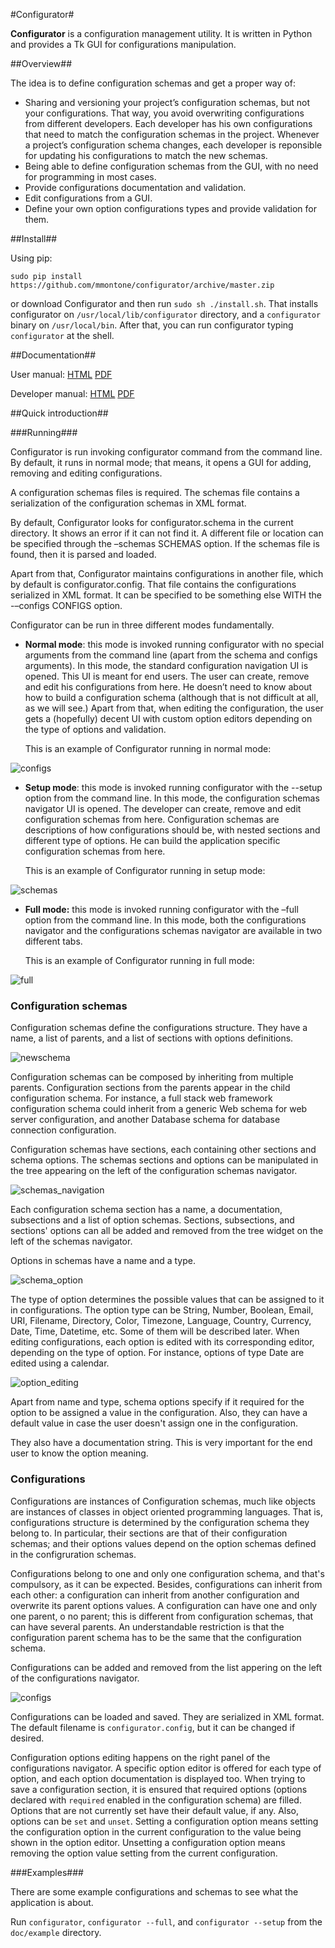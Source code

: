 #Configurator#

**Configurator** is a configuration management utility. It is written in Python and provides a Tk GUI for configurations manipulation.

##Overview##

The idea is to define configuration schemas and get a proper way of:

- Sharing and versioning your project’s configuration schemas, but not your configurations. That way, you avoid overwriting configurations from different developers. Each developer has his own configurations that need to match the configuration schemas in the project. Whenever a project’s configuration schema changes, each developer is reponsible for updating his configurations to match the new schemas.
- Being able to define configuration schemas from the GUI, with no need for programming in most cases.
- Provide configurations documentation and validation.
- Edit configurations from a GUI.
- Define your own option configurations types and provide validation for them.


##Install##

Using pip:
```
sudo pip install https://github.com/mmontone/configurator/archive/master.zip
```

or download Configurator and then run ``sudo sh ./install.sh``. That installs configurator on ``/usr/local/lib/configurator`` directory, and a ``configurator`` binary on ``/usr/local/bin``. After that, you can run configurator typing ``configurator`` at the shell.

##Documentation##

User manual: [HTML](http://mmontone.github.io/configurator/doc/user-manual/configurator.html) [PDF](http://mmontone.github.io/configurator/doc/user-manual/configurator.pdf)

Developer manual: [HTML](http://mmontone.github.io/configurator/doc/developer-manual/html/index.html) [PDF](http://mmontone.github.io/configurator/doc/developer-manual/configurator.pdf)

##Quick introduction##

###Running###

Configurator is run invoking configurator command from the command line. By default, it runs in normal mode; that means, it opens a GUI for adding, removing and editing configurations.

A configuration schemas files is required. The schemas file contains a serialization of the configuration schemas in XML format.

By default, Configurator looks for configurator.schema in the current directory. It shows an error if it can not find it. A different file or location can be specified through the –schemas SCHEMAS option. If the schemas file is found, then it is parsed and loaded. 

Apart from that, Configurator maintains configurations in another file, which by default is configurator.config. That file contains the configurations serialized in XML format. It can be specified to be something else WITH the -–configs CONFIGS option. 

Configurator can be run in three different modes fundamentally.

- **Normal mode**: this mode is invoked running configurator with no special arguments from the command line (apart from the schema and configs arguments). In this mode, the standard configuration navigation UI is opened. This UI is meant for end users. The user can create, remove and edit his configurations from here. He doesn’t need to know about how to build a configuration schema (although that is not difficult at all, as we will see.) Apart from that, when editing the configuration, the user gets a (hopefully) decent UI with custom option editors depending on the type of options and validation.

    This is an example of Configurator running in normal mode: 

![configs](https://raw.github.com/mmontone/configurator/master/doc/user-manual/images/configurator1.png)

- **Setup mode**: this mode is invoked running configurator with the --setup option from the command line. In this mode, the configuration schemas navigator UI is opened. The developer can create, remove and edit configuration schemas from here. Configuration schemas are descriptions of how configurations should be, with nested sections and different type of options. He can build the application specific configuration schemas from here.

    This is an example of Configurator running in setup mode: 

![schemas](https://raw.github.com/mmontone/configurator/master/doc/user-manual/images/schemas1.png)

- **Full mode:** this mode is invoked running configurator with the –full option from the command line. In this mode, both the configurations navigator and the configurations schemas navigator are available in two different tabs.

   This is an example of Configurator running in full mode: 

![full](https://raw.github.com/mmontone/configurator/master/doc/user-manual/images/full.png)

### Configuration schemas ###

Configuration schemas define the configurations structure. They have a name, a list of parents, and a list of sections with options definitions.

![newschema](https://raw.github.com/mmontone/configurator/master/doc/user-manual/images/newschema.png)

Configuration schemas can be composed by inheriting from multiple parents. Configuration sections from the parents appear in the child configuration schema. For instance, a full stack web framework configuration schema could inherit from a generic Web schema for web server configuration, and another Database schema for database connection configuration.

Configuration schemas have sections, each containing other sections and schema options. The schemas sections and options can be manipulated in the tree appearing on the left of the configuration schemas navigator.

![schemas_navigation](https://raw.github.com/mmontone/configurator/master/doc/user-manual/images/schemas_navigation.png)

Each configuration schema section has a name, a documentation, subsections and a list of option schemas. Sections, subsections, and sections' options can all be added and removed from the tree widget on the left of the schemas navigator.

Options in schemas have a name and a type. 

![schema_option](https://raw.github.com/mmontone/configurator/master/doc/user-manual/images/schema_option.png)

The type of option determines the possible values that can be assigned to it in configurations. The option type can be String, Number, Boolean, Email, URI, Filename, Directory, Color, Timezone, Language, Country, Currency, Date, Time, Datetime, etc. Some of them will be described later. When editing configurations, each option is edited with its corresponding editor, depending on the type of option. For instance, options of type Date are edited using a calendar.

![option_editing](https://raw.github.com/mmontone/configurator/master/doc/user-manual/images/option_editing.png)

Apart from name and type, schema options specify if it required for the option to be assigned a value in the configuration. Also, they can have a default value in case the user doesn't assign one in the configuration. 

They also have a documentation string. This is very important for the end user to know the option meaning.

### Configurations ###

Configurations are instances of Configuration schemas, much like objects are instances of classes in object oriented programming languages. That is, configurations structure is determined by the configuration schema they belong to. In particular, their sections are that of their configuration schemas; and their options values depend on the option schemas defined in the configruration schemas.

Configurations belong to one and only one configuration schema, and that's compulsory, as it can be expected. Besides, configurations can inherit from each other: a configuration can inherit from another configuration and overwrite its parent options values. A configuration can have one and only one parent, o no parent; this is different from configuration schemas, that can have several parents. An understandable restriction is that the configuration parent schema has to be the same that the configuration schema.

Configurations can be added and removed from the list appering on the left of the configurations navigator.

![configs](https://raw.github.com/mmontone/configurator/master/doc/user-manual/images/configurator1.png)

Configurations can be loaded and saved. They are serialized in XML format. The default filename is ``configurator.config``, but it can be changed if desired.

Configuration options editing happens on the right panel of the configurations navigator. A specific option editor is offered for each type of option, and each option documentation is displayed too. When trying to save a configuration section, it is ensured that required options (options declared with ``required`` enabled in the configuration schema) are filled. Options that are not currently set have their default value, if any. Also, options can be ``set`` and ``unset``. Setting a configuration option means setting the configuration option in the current configuration to the value being shown in the option editor. Unsetting a configuration option means removing the option value setting from the current configuration.

###Examples###

There are some example configurations and schemas to see what the application is about.

Run ``configurator``, ``configurator --full``, and ``configurator --setup`` from the ``doc/example`` directory.
